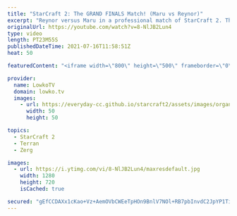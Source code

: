 ```yaml
---
title: "StarCraft 2: The GRAND FINALS Match! (Maru vs Reynor)"
excerpt: "Reynor versus Maru in a professional match of StarCraft 2. This is the final game of the Dreamhack StarCraft 2 Masters 2021 Summer Season Finals, the final match of the grand finals of that tournament. In this game Maru decides to play Terran Mech, which is very uncommon. Reynor plays hyper aggressively"
originalUrl: https://youtube.com/watch?v=8-NlJB2Lun4
type: video
length: PT23M55S
publishedDateTime: 2021-07-16T11:58:51Z
heat: 50

featuredContent: "<iframe width=\"800\" height=\"500\" frameborder=\"0\" src=\"https://www.youtube.com/embed/8-NlJB2Lun4\" allow=\"accelerometer; autoplay; encrypted-media; gyroscope; picture-in-picture\" allowfullscreen></iframe>"

provider:
  name: LowkoTV
  domain: lowko.tv
  images:
    - url: https://everyday-cc.github.io/starcraft2/assets/images/organizations/lowko.tv-50x50.jpg
      width: 50
      height: 50

topics:
  - StarCraft 2
  - Terran
  - Zerg

images:
  - url: https://i.ytimg.com/vi/8-NlJB2Lun4/maxresdefault.jpg
    width: 1280
    height: 720
    isCached: true

secured: "gEfCCDAXx1cKao+Vz+AemOVbCWEeTpHOn9BnlV7NOl+RB7pbInvdC2JpYP1TiJxqcNOH9zSvx/W8q0tvaDYxmTLVdm3kjDaf/88PsD/8zfpi0cq6k/Q3m60uuSs4yy0IqtOyBrXJMz4nhQe6AL2bj7+F3l7FkELng6dM8VP5mVKkwZFx7XPMpvYsrtBcFu/xFnI15ogBaaA1TVJ0HJmjH4H9wPqnmt74TENe57HctRzFubLjSPOLVivZclEVamzY/ajYMqptQ+GTc1FsZJNTp9lYW7tngk00q9tZV7eiQwkTJD8UpAPbwfN4I3EZQ2aOXq4706HL1uLtEPwxWazTNjCqWacvlShUwHVV1iL0PzbkkwONDDFHMC4Aj5QNG+l9c9WkfogmKPex8ufQE2P4KcV19MWCgiw9W41NATkhbswDD4b3qLmz1G5LublZfSJw;f/8A8iFY3NylB2IAXKJqHw=="
---
```


